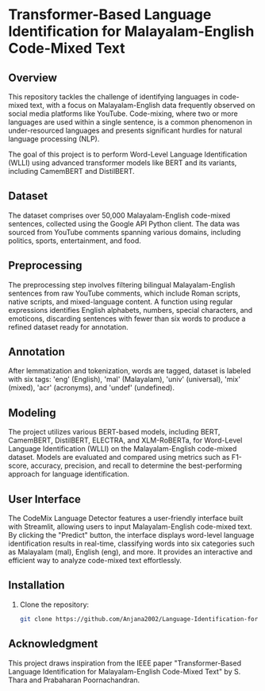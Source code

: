 # Transformer-Based Language Identification for Malayalam-English Code-Mixed Text

## Overview

This repository tackles the challenge of identifying languages in code-mixed text, with a focus on Malayalam-English data frequently observed on social media platforms like YouTube. Code-mixing, where two or more languages are used within a single sentence, is a common phenomenon in under-resourced languages and presents significant hurdles for natural language processing (NLP).

The goal of this project is to perform Word-Level Language Identification (WLLI) using advanced transformer models like BERT and its variants, including CamemBERT and DistilBERT.

## Dataset

The dataset comprises over 50,000 Malayalam-English code-mixed sentences, collected using the Google API Python client. The data was sourced from YouTube comments spanning various domains, including politics, sports, entertainment, and food.

## Preprocessing

The preprocessing step involves filtering bilingual Malayalam-English sentences from raw YouTube comments, which include Roman scripts, native scripts, and mixed-language content. A function using regular expressions identifies English alphabets, numbers, special characters, and emoticons, discarding sentences with fewer than six words to produce a refined dataset ready for annotation.

## Annotation

After lemmatization and tokenization, words are tagged, dataset is labeled with six tags: 'eng' (English), 'mal' (Malayalam), 'univ' (universal), 'mix' (mixed), 'acr' (acronyms), and 'undef' (undefined).

## Modeling

The project utilizes various BERT-based models, including BERT, CamemBERT, DistilBERT, ELECTRA, and XLM-RoBERTa, for Word-Level Language Identification (WLLI) on the Malayalam-English code-mixed dataset. Models are evaluated and compared using metrics such as F1-score, accuracy, precision, and recall to determine the best-performing approach for language identification.

## User Interface
The CodeMix Language Detector features a user-friendly interface built with Streamlit, allowing users to input Malayalam-English code-mixed text. By clicking the "Predict" button, the interface displays word-level language identification results in real-time, classifying words into six categories such as Malayalam (mal), English (eng), and more. It provides an interactive and efficient way to analyze code-mixed text effortlessly.
## Installation

1. Clone the repository:
   ```bash
   git clone https://github.com/Anjana2002/Language-Identification-for-Malayalam-English-Code-Mixed-Text.git
   ```

## Acknowledgment

This project draws inspiration from the IEEE paper "Transformer-Based Language Identification for Malayalam-English Code-Mixed Text" by S. Thara and Prabaharan Poornachandran.
